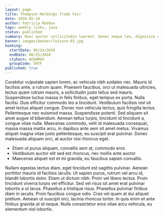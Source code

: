 ```yaml
---
layout: page
title: Thompson Holdings Trade Fair
date: 2016-05-24
author: Patricia Maddox
tags: weekly links, java
status: published
summary: Nunc auctor sollicitudin laoreet. Donec neque leo, dignissim et.
banner: images/banner/leisure-03.jpg
booking:
  startDate: 06/24/2018
  endDate: 06/25/2018
  ctyhocn: AGSWRHX
  groupCode: THTF
published: true
---
```

Curabitur vulputate sapien lorem, ac vehicula nibh sodales nec. Mauris id facilisis ante, a rutrum quam. Praesent faucibus, orci ut malesuada ultricies, lectus quam rutrum mauris, a sollicitudin justo tellus sed mauris. Suspendisse luctus massa in felis finibus, eget tempus ex porta. Nulla facilisi. Duis efficitur commodo leo a tincidunt. Vestibulum facilisis nisl sit amet lectus aliquet congue. Donec non vehicula lectus, quis fringilla lectus. Pellentesque nec euismod massa. Suspendisse potenti. Sed aliquam sit amet augue id bibendum. Aenean tellus turpis, tincidunt id tincidunt a, congue vitae nulla. Maecenas commodo, velit id malesuada consequat, massa massa mattis arcu, in dapibus ante sem sit amet metus. Vivamus aliquet magna vitae justo pellentesque, eu suscipit erat pulvinar. Donec malesuada aliquam orci, at auctor nisi rhoncus eget.

* Etiam ut purus aliquam, convallis sem at, commodo eros
* Vestibulum auctor elit sed est rhoncus, nec mollis ante auctor
* Maecenas aliquet est et mi gravida, eu faucibus sapien convallis.

Nullam egestas lectus diam, eget tincidunt est sagittis pulvinar. Aenean porttitor mauris id facilisis iaculis. Ut sapien purus, rutrum vel arcu id, blandit lobortis dolor. Etiam ut dictum nibh. Proin vel libero lectus. Proin tincidunt viverra turpis vel efficitur. Sed vel risus sit amet erat pulvinar lobortis a ut lacus. Phasellus a tristique risus. Phasellus pulvinar finibus diam in iaculis. Proin faucibus congue odio. Cras vel quam at dui aliquet pretium. Aenean ut suscipit orci, lacinia rhoncus tortor. In quis enim et ante finibus gravida at id neque. Nulla consectetur eros vitae arcu vehicula, eu elementum nisl lobortis.
